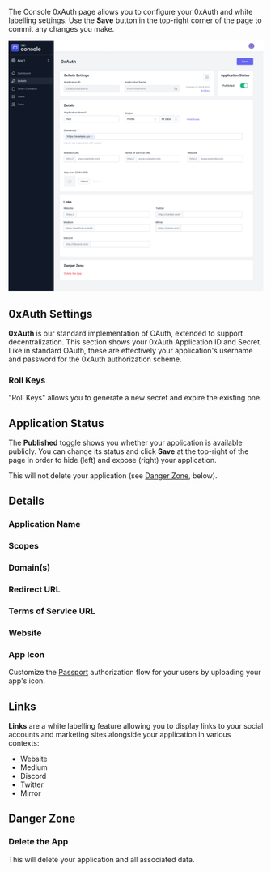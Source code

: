 The Console 0xAuth page allows you to configure your 0xAuth and white labelling
settings. Use the **Save** button in the top-right corner of the page to commit
any changes you make.

![0xAuth Config](../img/console-app-0xauth.png)

## 0xAuth Settings

**0xAuth** is our standard implementation of OAuth, extended to support
decentralization. This section shows your 0xAuth Application ID and Secret. Like
in standard OAuth, these are effectively your application's username and
password for the 0xAuth authorization scheme.

### Roll Keys

"Roll Keys" allows you to generate a new secret and expire the existing one.

## Application Status

The **Published** toggle shows you whether your application is available publicly.
You can change its status and click **Save** at the top-right of the page in order
to hide (left) and expose (right) your application.

This will not delete your application (see [Danger Zone](#danger-zone), below).

## Details

### Application Name

### Scopes

### Domain(s)

### Redirect URL

### Terms of Service URL

### Website

### App Icon

Customize the [Passport](../passport/index.md) authorization flow for your users
by uploading your app's icon.

## Links

**Links** are a white labelling feature allowing you to display links to your
social accounts and marketing sites alongside your application in various contexts:

* Website
* Medium
* Discord
* Twitter
* Mirror

## Danger Zone

### Delete the App

This will delete your application and all associated data.
